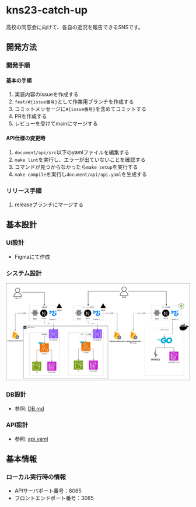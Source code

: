 # kns23-catch-up
高校の同窓会に向けて、各自の近況を報告できるSNSです。

## 開発方法
### 開発手順
#### 基本の手順
1. 実装内容のissueを作成する
2. `feat/#{issue番号}`として作業用ブランチを作成する
3. コミットメッセージに`#{issue番号}`を含めてコミットする
4. PRを作成する
5. レビューを受けてmainにマージする

#### API仕様の変更時
1. `document/api/src`以下のyamlファイルを編集する
2. `make lint`を実行し、エラーが出ていないことを確認する
3. コマンドが見つからなかったら`make setup`を実行する
4. `make compile`を実行し`document/api/api.yaml`を生成する

### リリース手順
1. releaseブランチにマージする

## 基本設計
### UI設計
- Figmaにて作成

### システム設計
![システム構成:2024/01/09](./document/images/system-architecture.jpg)

### DB設計
- 参照: [DB.md](./document/DB.md)

### API設計
- 参照: [api.yaml](./document/api/api.yaml)

## 基本情報
### ローカル実行時の情報
- APIサーバポート番号：8085
- フロントエンドポート番号：3085
